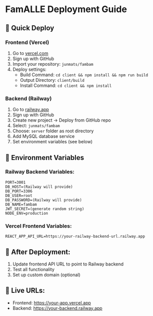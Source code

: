 # FamALLE Deployment Guide

## 🚀 Quick Deploy

### Frontend (Vercel)
1. Go to [vercel.com](https://vercel.com)
2. Sign up with GitHub
3. Import your repository: `junmats/fambam`
4. Deploy settings:
   - Build Command: `cd client && npm install && npm run build`
   - Output Directory: `client/build`
   - Install Command: `cd client && npm install`

### Backend (Railway)
1. Go to [railway.app](https://railway.app)
2. Sign up with GitHub
3. Create new project → Deploy from GitHub repo
4. Select: `junmats/fambam`
5. Choose: `server` folder as root directory
6. Add MySQL database service
7. Set environment variables (see below)

## 🔧 Environment Variables

### Railway Backend Variables:
```
PORT=3001
DB_HOST=(Railway will provide)
DB_PORT=3306
DB_USER=root
DB_PASSWORD=(Railway will provide)
DB_NAME=fambam
JWT_SECRET=(generate random string)
NODE_ENV=production
```

### Vercel Frontend Variables:
```
REACT_APP_API_URL=https://your-railway-backend-url.railway.app
```

## 📱 After Deployment:
1. Update frontend API URL to point to Railway backend
2. Test all functionality
3. Set up custom domain (optional)

## 🔗 Live URLs:
- Frontend: https://your-app.vercel.app
- Backend: https://your-backend.railway.app
